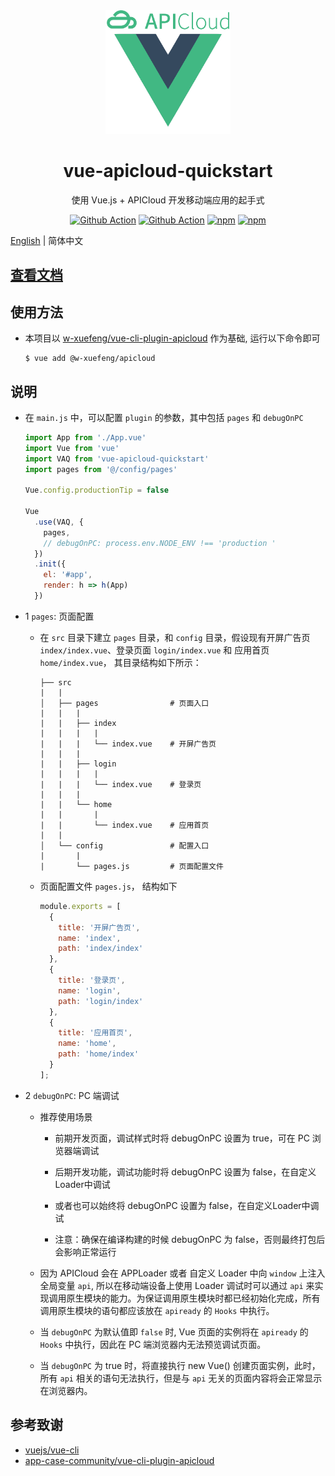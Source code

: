 <div align="center">
  <img width="200" src="./assets/logo.png">
  <h1>vue-apicloud-quickstart</h1> 
  <p>使用 Vue.js + APICloud 开发移动端应用的起手式</p>

[![Github Action](https://github.com/w-xuefeng/vue-apicloud-quickstart/workflows/Node%20CI/badge.svg?branch=master)](https://github.com/w-xuefeng/vue-apicloud-quickstart)
[![Github Action](https://github.com/w-xuefeng/vaq-docs/workflows/Docs%20Deploy/badge.svg?branch=master)](https://vaq.wangxuefeng.com.cn/zh/)
[![npm](https://img.shields.io/npm/v/vue-apicloud-quickstart?style=flat)](https://www.npmjs.com/package/vue-apicloud-quickstart)
[![npm](https://img.shields.io/npm/dt/vue-apicloud-quickstart?style=flat)](https://www.npmjs.com/package/vue-apicloud-quickstart)


</div>


[English](./README.md) | 简体中文

## [查看文档](https://vaq.wangxuefeng.com.cn/zh/)

## 使用方法

- 本项目以 [w-xuefeng/vue-cli-plugin-apicloud](https://github.com/w-xuefeng/vue-cli-plugin-apicloud) 作为基础, 运行以下命令即可

  ```shell
  $ vue add @w-xuefeng/apicloud
  ```

## 说明

- 在 `main.js` 中，可以配置 `plugin` 的参数，其中包括 `pages` 和 `debugOnPC`

  ```js
  import App from './App.vue'
  import Vue from 'vue'
  import VAQ from 'vue-apicloud-quickstart'
  import pages from '@/config/pages'

  Vue.config.productionTip = false

  Vue
    .use(VAQ, {
      pages,
      // debugOnPC: process.env.NODE_ENV !== 'production '
    })
    .init({
      el: '#app',
      render: h => h(App)
    })
  ```

- 1 `pages`: 页面配置

  - 在 `src` 目录下建立 `pages` 目录，和 `config` 目录，假设现有开屏广告页 
  `index/index.vue`、登录页面 `login/index.vue` 和 应用首页 `home/index.vue`， 其目录结构如下所示：

    ```
    ├── src
    |   |
    │   ├── pages                # 页面入口
    |   |   |
    |   |   ├── index
    |   |   |   |
    |   |   |   └── index.vue    # 开屏广告页
    |   |   |
    |   |   ├── login
    |   |   |   |
    |   |   |   └── index.vue    # 登录页
    |   |   |
    |   |   └── home
    |   |       |
    |   |       └── index.vue    # 应用首页
    |   |
    │   └── config               # 配置入口
    |       |
    |       └── pages.js         # 页面配置文件
    ```

  - 页面配置文件 `pages.js`， 结构如下

    ```js
    module.exports = [
      {
        title: '开屏广告页',
        name: 'index',
        path: 'index/index'
      },
      {
        title: '登录页',
        name: 'login',
        path: 'login/index'
      },
      {
        title: '应用首页',
        name: 'home',
        path: 'home/index'
      }
    ];

    ```

- 2 `debugOnPC`: PC 端调试

  - 推荐使用场景

    - 前期开发页面，调试样式时将 debugOnPC 设置为 true，可在 PC 浏览器端调试

    - 后期开发功能，调试功能时将 debugOnPC 设置为 false，在自定义Loader中调试

    - 或者也可以始终将 debugOnPC 设置为 false，在自定义Loader中调试

    - 注意：确保在编译构建的时候 debugOnPC 为 false，否则最终打包后会影响正常运行

  - 因为 APICloud 会在 APPLoader 或者 自定义 Loader 中向 `window` 上注入全局变量 `api`, 所以在移动端设备上使用 Loader 调试时可以通过 `api` 来实现调用原生模块的能力。为保证调用原生模块时都已经初始化完成，所有调用原生模块的语句都应该放在 `apiready` 的 `Hooks` 中执行。

  - 当 `debugOnPC` 为默认值即 `false` 时, Vue 页面的实例将在 `apiready` 的 `Hooks` 中执行，因此在 PC 端浏览器内无法预览调试页面。

  - 当 `debugOnPC` 为 true 时，将直接执行 new Vue() 创建页面实例，此时，所有 `api` 相关的语句无法执行，但是与 `api` 无关的页面内容将会正常显示在浏览器内。

## 参考致谢

- [vuejs/vue-cli](https://github.com/vuejs/vue-cli)
- [app-case-community/vue-cli-plugin-apicloud](https://github.com/app-case-community/vue-cli-plugin-apicloud)
  